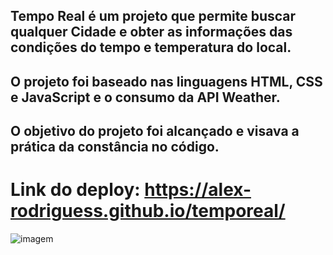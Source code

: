 ## Tempo Real é um projeto que permite buscar qualquer Cidade e obter as informações das condições do tempo e temperatura do local.

## O projeto foi baseado nas linguagens HTML, CSS e JavaScript e o consumo da API Weather.

## O objetivo do projeto foi alcançado e visava a prática da constância no código.

# Link do deploy:  https://alex-rodriguess.github.io/temporeal/

![imagem](https://user-images.githubusercontent.com/94028723/197917827-065197e0-d76c-4422-aa85-14df30b4a94f.png)


